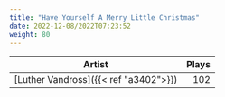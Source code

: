```yaml
---
title: "Have Yourself A Merry Little Christmas"
date: 2022-12-08/2022T07:23:52
weight: 80
---
```




 Artist | Plays 
----- | -----:
[Luther Vandross]({{< ref "a3402">}}) | 102
